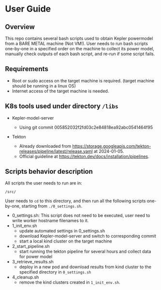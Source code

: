 # User Guide

## Overview

This repo contains several bash scripts used to obtain Kepler powermodel from a BARE METAL machine (Not VM!). User needs to run bash scripts one-by-one in a specified order on the machine to collect its power model, manually check outputs of each bash script, and re-run if some script fails. 

## Requirements
- Root or sudo access on the target machine is required. (target machine should be running in a linux OS) 
- Internet access of the target machine is needed.

## K8s tools used under directory ```/libs```
- Kepler-model-server
    - Using git commit 005852032f2fd03c2e84818ea92abc0541464f95

- Tekton
    - Already downloaded from https://storage.googleapis.com/tekton-releases/pipeline/latest/release.yaml at 2024-01-05.
    - Official guideline at https://tekton.dev/docs/installation/pipelines.


## Scripts behavior description

All scripts the user needs to run are in:
```
/src/
```
User needs to ```cd``` to this directory, and then run all the following scripts one-by-one, starting from ```./0_settings.sh```.
- 0_settings.sh: This script does not need to be executed, user need to write worker hostname filenames to it.
- 1_init_env.sh
    - update automated settings in 0_settings.sh
    - download Kepler-model-server and switch to corresponding commit
    - start a local kind cluster on the target machine 
- 2_start_pipeline.sh
    - start running the tekton pipeline for several hours and collect data for power model
- 3_retrieve_results.sh
    - deploy in a new pod and download results from kind cluster to the specified directory in ```0_settings.sh```
- 4_cleanup.sh
    - remove the kind clusters created in ```1_init_env.sh```.